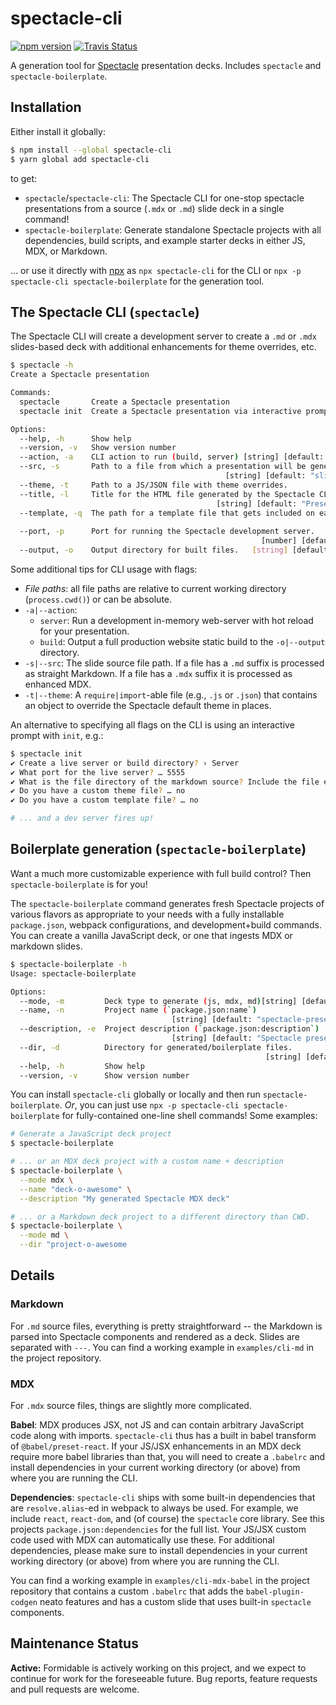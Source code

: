 # spectacle-cli

[![npm version][npm_img]][npm_site]
[![Travis Status][trav_img]][trav_site]

A generation tool for [Spectacle][] presentation decks. Includes `spectacle` and `spectacle-boilerplate`.

## Installation

Either install it globally:

```sh
$ npm install --global spectacle-cli
$ yarn global add spectacle-cli
```

to get:

- `spectacle`/`spectacle-cli`: The Spectacle CLI for one-stop spectacle presentations from a source (`.mdx` or `.md`) slide deck in a single command!
- `spectacle-boilerplate`: Generate standalone Spectacle projects with all dependencies, build scripts, and example starter decks in either JS, MDX, or Markdown.

... or use it directly with [npx][] as `npx spectacle-cli` for the CLI or `npx -p spectacle-cli spectacle-boilerplate` for the generation tool.

## The Spectacle CLI (`spectacle`)

The Spectacle CLI will create a development server to create a `.md` or `.mdx` slides-based deck with additional enhancements for theme overrides, etc.

```sh
$ spectacle -h
Create a Spectacle presentation

Commands:
  spectacle       Create a Spectacle presentation                      [default]
  spectacle init  Create a Spectacle presentation via interactive prompts

Options:
  --help, -h      Show help                                            [boolean]
  --version, -v   Show version number                                  [boolean]
  --action, -a    CLI action to run (build, server) [string] [default: "server"]
  --src, -s       Path to a file from which a presentation will be generated.
                                                [string] [default: "slides.mdx"]
  --theme, -t     Path to a JS/JSON file with theme overrides.          [string]
  --title, -l     Title for the HTML file generated by the Spectacle CLI.
                                              [string] [default: "Presentation"]
  --template, -q  The path for a template file that gets included on each slide.
                                                                        [string]
  --port, -p      Port for running the Spectacle development server.
                                                        [number] [default: 3000]
  --output, -o    Output directory for built files.   [string] [default: "dist"]
```
Some additional tips for CLI usage with flags:

- _File paths_: all file paths are relative to current working directory (`process.cwd()`) or can be absolute.
- `-a|--action`:
  - `server`: Run a development in-memory web-server with hot reload for your presentation.
  - `build`: Output a full production website static build to the `-o|--output` directory.
- `-s|--src`: The slide source file path. If a file has a `.md` suffix is processed as straight Markdown. If a file has a `.mdx` suffix it is processed as enhanced MDX.
- `-t|--theme`: A `require|import`-able file (e.g., `.js` or `.json`) that contains an object to override the Spectacle default theme in places.

An alternative to specifying all flags on the CLI is using an interactive prompt with `init`, e.g.:

```sh
$ spectacle init
✔ Create a live server or build directory? › Server
✔ What port for the live server? … 5555
✔ What is the file directory of the markdown source? Include the file extension … slides.md
✔ Do you have a custom theme file? … no
✔ Do you have a custom template file? … no

# ... and a dev server fires up!
```

## Boilerplate generation (`spectacle-boilerplate`)

Want a much more customizable experience with full build control? Then `spectacle-boilerplate` is for you!

The `spectacle-boilerplate` command generates fresh Spectacle projects of various flavors as appropriate to your needs with a fully installable `package.json`, webpack configurations, and development+build commands. You can create a vanilla JavaScript deck, or one that ingests MDX or markdown slides.

```sh
$ spectacle-boilerplate -h
Usage: spectacle-boilerplate

Options:
  --mode, -m         Deck type to generate (js, mdx, md)[string] [default: "js"]
  --name, -n         Project name (`package.json:name`)
                                    [string] [default: "spectacle-presentation"]
  --description, -e  Project description (`package.json:description`)
                                    [string] [default: "Spectacle presentation"]
  --dir, -d          Directory for generated/boilerplate files.
                                                         [string] [default: "."]
  --help, -h         Show help                                         [boolean]
  --version, -v      Show version number                               [boolean]
```

You can install `spectacle-cli` globally or locally and then run `spectacle-boilerplate`. _Or_, you can just use `npx -p spectacle-cli spectacle-boilerplate` for fully-contained one-line shell commands! Some examples:

```sh
# Generate a JavaScript deck project
$ spectacle-boilerplate

# ... or an MDX deck project with a custom name + description
$ spectacle-boilerplate \
  --mode mdx \
  --name "deck-o-awesome" \
  --description "My generated Spectacle MDX deck"

# ... or a Markdown deck project to a different directory than CWD.
$ spectacle-boilerplate \
  --mode md \
  --dir "project-o-awesome
```

## Details

### Markdown

For `.md` source files, everything is pretty straightforward -- the Markdown is parsed into Spectacle components and rendered as a deck. Slides are separated with `---`. You can find a working example in `examples/cli-md` in the project repository.

### MDX

For `.mdx` source files, things are slightly more complicated.

**Babel**: MDX produces JSX, not JS and can contain arbitrary JavaScript code along with imports. `spectacle-cli` thus has a built in babel transform of `@babel/preset-react`. If your JS/JSX enhancements in an MDX deck require more babel libraries than that, you will need to create a `.babelrc` and install dependencies in your current working directory (or above) from where you are running the CLI.

**Dependencies**: `spectacle-cli` ships with some built-in dependencies that are `resolve.alias`-ed in webpack to always be used. For example, we include `react`, `react-dom`, and (of course) the `spectacle` core library. See this projects `package.json:dependencies` for the full list. Your JS/JSX custom code used with MDX can automatically use these. For additional dependencies, please make sure to install dependencies in your current working directory (or above) from where you are running the CLI.

You can find a working example in `examples/cli-mdx-babel` in the project repository that contains a custom `.babelrc` that adds the `babel-plugin-codgen` neato features and has a custom slide that uses built-in `spectacle` components.

[npm_img]: https://badge.fury.io/js/spectacle-cli.svg
[npm_site]: http://badge.fury.io/js/spectacle-cli
[trav_img]: https://api.travis-ci.com/FormidableLabs/spectacle-cli.svg
[trav_site]: https://travis-ci.com/FormidableLabs/spectacle-cli
[spectacle]: https://formidable.com/open-source/spectacle/
[npx]: https://www.npmjs.com/package/npx


## Maintenance Status

**Active:** Formidable is actively working on this project, and we expect to continue for work for the foreseeable future. Bug reports, feature requests and pull requests are welcome.
